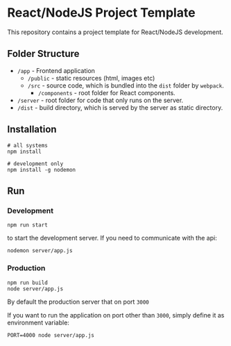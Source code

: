 # React/NodeJS Project Template

This repository contains a project template for React/NodeJS development.

## Folder Structure

* `/app` - Frontend application
  * `/public` - static resources (html, images etc)
  * `/src` - source code, which is bundled into the `dist` folder by `webpack`.
    * `/components` - root folder for React components.
* `/server` - root folder for code that only runs on the server.
* `/dist` - build directory, which is served by the server as static directory.

## Installation

```
# all systems
npm install

# development only
npm install -g nodemon
```

## Run

### Development

`npm run start`

to start the development server. If you need to communicate with the api:

`nodemon server/app.js`

### Production

```
npm run build
node server/app.js
```

By default the production server that on port `3000`

If you want to run the application on port other than `3000`, simply define it as environment variable:

```
PORT=4000 node server/app.js
```
